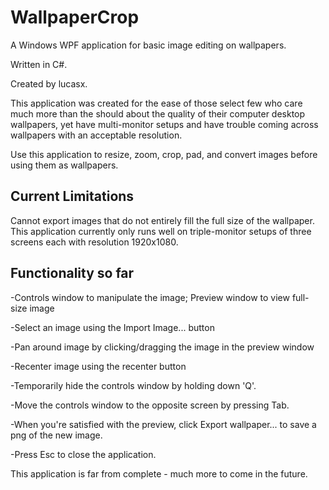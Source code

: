 # WallpaperCrop
A Windows WPF application for basic image editing on wallpapers.

Written in C#.

Created by lucasx.

This application was created for the ease of those select few who care much more than the should about the quality of their computer desktop
wallpapers, yet have multi-monitor setups and have trouble coming across wallpapers with an acceptable resolution.

Use this application to resize, zoom, crop, pad, and convert images before using them as wallpapers.

## Current Limitations
Cannot export images that do not entirely fill the full size of the wallpaper.
This application currently only runs well on triple-monitor setups of three screens each with resolution 1920x1080.

## Functionality so far
-Controls window to manipulate the image; Preview window to view full-size image

-Select an image using the Import Image... button

-Pan around image by clicking/dragging the image in the preview window

-Recenter image using the recenter button

-Temporarily hide the controls window by holding down 'Q'.

-Move the controls window to the opposite screen by pressing Tab.

-When you're satisfied with the preview, click Export wallpaper... to save a png of the new image.

-Press Esc to close the application.

This application is far from complete - much more to come in the future.
